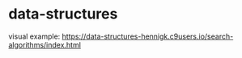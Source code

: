 # data-structures

visual example: https://data-structures-hennigk.c9users.io/search-algorithms/index.html 